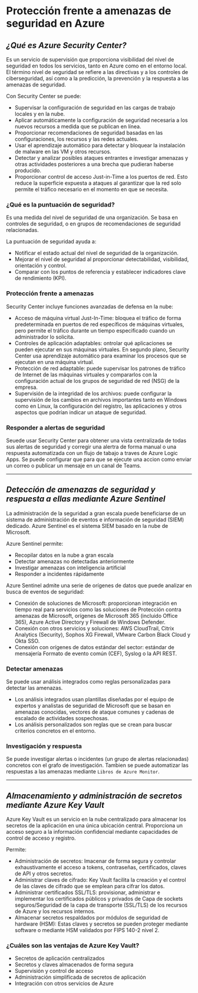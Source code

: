 # Protección frente a amenazas de seguridad en Azure

## _¿Qué es Azure Security Center?_
Es un servicio de supervisión que proporciona visibilidad del nivel de seguridad en todos los servicios, tanto en Azure como en el entorno local. El término nivel de seguridad se refiere a las directivas y a los controles de ciberseguridad, así como a la predicción, la prevención y la respuesta a las amenazas de seguridad.

Con Security Center se puede:
- Supervisar la configuración de seguridad en las cargas de trabajo locales y en la nube.
- Aplicar automáticamente la configuración de seguridad necesaria a los nuevos recursos a medida que se publican en línea.
- Proporcionar recomendaciones de seguridad basadas en las configuraciones, los recursos y las redes actuales.
- Usar el aprendizaje automático para detectar y bloquear la instalación de malware en las VM y otros recursos.
- Detectar y analizar posibles ataques entrantes e investigar amenazas y otras actividades posteriores a una brecha que pudieran haberse producido.
- Proporcionar control de acceso Just-in-Time a los puertos de red. Esto reduce la superficie expuesta a ataques al garantizar que la red solo permite el tráfico necesario en el momento en que se necesita.

### ¿Qué es la puntuación de seguridad?
Es una medida del nivel de seguridad de una organización. Se basa en controles de seguridad, o en grupos de recomendaciones de seguridad relacionadas.

La puntuación de seguridad ayuda a:
- Notificar el estado actual del nivel de seguridad de la organización.
- Mejorar el nivel de seguridad al proporcionar detectabilidad, visibilidad, orientación y control.
- Comparar con los puntos de referencia y establecer indicadores clave de rendimiento (KPI).

### Protección frente a amenazas
Security Center incluye funciones avanzadas de defensa en la nube:
- Acceso de máquina virtual Just-In-Time: bloquea el tráfico de forma predeterminada en puertos de red específicos de máquinas virtuales, pero permite el tráfico durante un tiempo especificado cuando un administrador lo solicita.
- Controles de aplicación adaptables: ontrolar qué aplicaciones se pueden ejecutar en sus máquinas virtuales. En segundo plano, Security Center usa aprendizaje automático para examinar los procesos que se ejecutan en una máquina virtual.
- Protección de red adaptable: puede supervisar los patrones de tráfico de Internet de las máquinas virtuales y compararlos con la configuración actual de los grupos de seguridad de red (NSG) de la empresa.
- Supervisión de la integridad de los archivos:  puede configurar la supervisión de los cambios en archivos importantes tanto en Windows como en Linux, la configuración del registro, las aplicaciones y otros aspectos que podrían indicar un ataque de seguridad.

### Responder a alertas de seguridad
Seuede usar Security Center para obtener una vista centralizada de todas sus alertas de seguridad y corregir una alertra de forma manual o una respuesta automatizada con un flujo de tabajo a traves de Azure Logic Apps. Se puede configurar que para que se ejecute una accion como enviar un correo o publicar un mensaje en un canal de Teams.

---

## _Detección de amenazas de seguridad y respuesta a ellas mediante Azure Sentinel_
La administración de la seguridad a gran escala puede beneficiarse de un sistema de administración de eventos e información de seguridad (SIEM) dedicado. Azure Sentinel es el sistema SIEM basado en la nube de Microsoft.

Azure Sentinel permite:
- Recopilar datos en la nube a gran escala
- Detectar amenazas no detectadas anteriormente
- Investigar amenazas con inteligencia artificial
- Responder a incidentes rápidamente

Azure Sentinel admite una serie de orígenes de datos que puede analizar en busca de eventos de seguridad:
- Conexión de soluciones de Microsoft: proporcionan integración en tiempo real para servicios como las soluciones de Protección contra amenazas de Microsoft, orígenes de Microsoft 365 (incluido Office 365), Azure Active Directory y Firewall de Windows Defender.
- Conexión con otros servicios y soluciones: AWS CloudTrail, Citrix Analytics (Security), Sophos XG Firewall, VMware Carbon Black Cloud y Okta SSO.
- Conexión con orígenes de datos estándar del sector: estándar de mensajería Formato de evento común (CEF), Syslog o la API REST.

### Detectar amenazas
Se puede usar análisis integrados como reglas personalizadas para detectar las amenazas.
- Los análisis integrados usan plantillas diseñadas por el equipo de expertos y analistas de seguridad de Microsoft que se basan en amenazas conocidas, vectores de ataque comunes y cadenas de escalado de actividades sospechosas. 
- Los análisis personalizados son reglas que se crean para buscar criterios concretos en el entorno. 

### Investigación y respuesta
Se puede investigar alertas o incidentes (un grupo de alertas relacionadas) concretos con el grafo de investigación. Tambien se puede automatizar las respuestas a las amenazas mediante `Libros de Azure Monitor`.

---

## _Almacenamiento y administración de secretos mediante Azure Key Vault_
Azure Key Vault es un servicio en la nube centralizado para almacenar los secretos de la aplicación en una única ubicación central. Proporciona un acceso seguro a la información confidencial mediante capacidades de control de acceso y registro.

Permite:
- Administración de secretos: lmacenar de forma segura y controlar exhaustivamente el acceso a tokens, contraseñas, certificados, claves de API y otros secretos.
- Administrar claves de cifrado: Key Vault facilita la creación y el control de las claves de cifrado que se emplean para cifrar los datos.
- Administrar certificados SSL/TLS: provisionar, administrar e implementar los certificados públicos y privados de Capa de sockets seguros/Seguridad de la capa de transporte (SSL/TLS) de los recursos de Azure y los recursos internos.
- Almacenar secretos respaldados por módulos de seguridad de hardware (HSM): Estas claves y secretos se pueden proteger mediante software o mediante HSM validados por FIPS 140-2 nivel 2.

### ¿Cuáles son las ventajas de Azure Key Vault?
- Secretos de aplicación centralizados
- Secretos y claves almacenados de forma segura
- Supervisión y control de acceso
- Administración simplificada de secretos de aplicación
- Integración con otros servicios de Azure